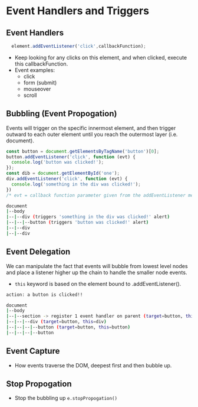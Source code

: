 # Event Handlers and Triggers
## Event Handlers

```js
  element.addEventListener('click',callbackFunction);
```

- Keep looking for any clicks on this element, and when clicked, execute this callbackFunction.
- Event examples:
  - click
  - form (submit)
  - mouseover
  - scroll

## Bubbling (Event Propogation)

Events will trigger on the specific innermost element, and then trigger outward to each outer element until you reach the outermost layer (i.e. document).

```js
const button = document.getElementsByTagName('button')[0];
button.addEventListener('click', function (evt) {
  console.log('button was clicked!');
});
const dib = document.getElementById('one');
div.addEventListener('click', function (evt) {
  console.log('something in the div was clicked!');
})
/* evt = callback function parameter given from the addEventListener method */
```
```bash
document
|--body
|--|--div (triggers 'something in the div was clicked!' alert)
|--|--|--button (triggers 'button was clicked!' alert)
|--|--div
|--|--div
```

## Event Delegation
We can manipulate the fact that events will bubble from lowest level nodes and place a listener higher up the chain to handle the smaller node events.
- `this` keyword is based on the element bound to .addEventListener().
```bash
action: a button is clicked!!

document
|--body
|--|--section -> register 1 event handler on parent (target=button, this=section)
|--|--|--div (target=button, this=div)
|--|--|--|--button (target=button, this=button)
|--|--|--|--button
```

## Event Capture
- How events traverse the DOM, deepest first and then bubble up.

## Stop Propogation
- Stop the bubbling up
`e.stopPropogation()`

<!-- @nested-tags:event handlers-->
